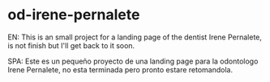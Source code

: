 # od-irene-pernalete
EN: This is an small project for a landing page of the dentist Irene Pernalete, is not finish but I'll get back to it soon.

SPA: Este es un pequeño proyecto de una landing page para la odontologo Irene Pernalete, no esta terminada pero pronto estare retomandola. 
